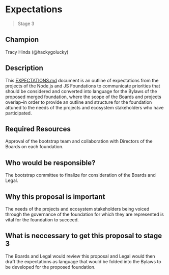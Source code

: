 # Expectations
>  Stage 3

## Champion

Tracy Hinds (@hackygolucky)

## Description

This [EXPECTATIONS.md][] document is an outline of expectations from the projects of the Node.js and JS Foundations to communicate priorities that should be considered and converted into language for the Bylaws of the proposed merged foundation, where the scope of the Boards and projects overlap–in order to provide an outline and structure for the foundation attuned to the needs of the projects and ecosystem stakeholders who have participated.

## Required Resources

Approval of the bootstrap team and collaboration with Directors of the Boards on each foundation.

## Who would be responsible?

The bootstrap committee to finalize for consideration of the Boards and Legal.

## Why this proposal is important

The needs of the projects and ecosystem stakeholders being voiced through the governance of the foundation for which they are represented is vital for the foundation to succeed.

## What is neccessary to get this proposal to stage 3

The Boards and Legal would review this proposal and Legal would then draft the expectations as language that would be folded into the Bylaws to be developed for the proposed foundation.

[EXPECTATIONS.md]: ./EXPECTATIONS.md
